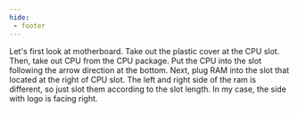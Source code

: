 ```yaml
---
hide:
 - footer
---
```


Let's first look at motherboard. Take out the plastic cover at the CPU slot. Then, take out CPU from the CPU package. Put the CPU into the slot following the arrow direction at the bottom. Next, plug RAM into the slot that located at the right of CPU slot. The left and right side of the ram is different, so just slot them according to the slot length. In my case, the side with logo is facing right.